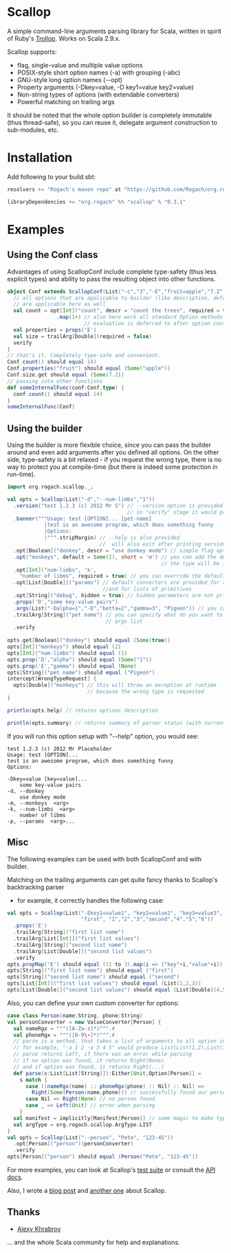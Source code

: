 Scallop
========
A simple command-line arguments parsing library for Scala, written in spirit of Ruby's [Trollop](http://trollop.rubyforge.org/). Works on Scala 2.9.x.

Scallop supports:

* flag, single-value and multiple value options
* POSIX-style short option names (-a) with grouping (-abc)
* GNU-style long option names (--opt)
* Property arguments (-Dkey=value, -D key1=value key2=value)
* Non-string types of options (with extendable converters)
* Powerful matching on trailing args

It should be noted that the whole option builder is completely immutable (thus thread-safe), so you can reuse it, delegate
argument construction to sub-modules, etc. 

Installation
============

Add following to your build.sbt:

```scala
resolvers += "Rogach's maven repo" at "https://github.com/Rogach/org.rogach/raw/master/"

libraryDependencies += "org.rogach" %% "scallop" % "0.3.1"
```

Examples
========

Using the Conf class
--------------------

Advantages of using ScallopConf include complete type-safety (thus less explicit types) and ability to pass the resulting object into other functions.

```scala
object Conf extends ScallopConf(List("-c","3","-E","fruit=apple","7.2")) {
  // all options that are applicable to builder (like description, default, etc) 
  // are applicable here as well
  val count = opt[Int]("count", descr = "count the trees", required = true)
                .map(1+) // also here work all standard Option methods -
                         // evaluation is deferred to after option construcnion
  val properties = props('E')
  val size = trailArg[Double](required = false)
  verify
}
// that's it. Completely type-safe and convenient.
Conf.count() should equal (4)
Conf.properties("fruit") should equal (Some("apple"))
Conf.size.get should equal (Some(7.2))
// passing into other functions
def someInternalFunc(conf:Conf.type) {
  conf.count() should equal (4)
}
someInternalFunc(Conf)
```

Using the builder
-----------------

Using the builder is more flexible choice, since you can pass the builder around and even add arguments after you defined all options. On the other side, type-safety is a bit relaxed - if you request the wrong type, there is no way to protect you at compile-time (but there is indeed some protection in run-time).

```scala
import org.rogach.scallop._;

val opts = Scallop(List("-d","--num-limbs","1"))
  .version("test 1.2.3 (c) 2012 Mr S") // --version option is provided for you
                                       // in "verify" stage it would print this message and exit
  .banner("""Usage: test [OPTION]... [pet-name]
            |test is an awesome program, which does something funny      
            |Options:
            |""".stripMargin) // --help is also provided
                              //  will also exit after printing version, banner, and options usage
  .opt[Boolean]("donkey", descr = "use donkey mode") // simple flag option
  .opt("monkeys", default = Some(2), short = 'm') // you can add the default option
                                                  // the type will be inferred
  .opt[Int]("num-limbs", 'k', 
    "number of libms", required = true) // you can override the default short-option character
  .opt[List[Double]]("params") // default converters are provided for all primitives
                               //and for lists of primitives
  .opt[String]("debug", hidden = true) // hidden parameters are not printed in help
  .props('D',"some key-value pairs")
  .args(List("-Dalpha=1","-D","betta=2","gamma=3", "Pigeon")) // you can add parameters a bit later
  .trailArg[String]("pet name") // you can specify what do you want to get from the end of 
                                // args list
  .verify
  
opts.get[Boolean]("donkey") should equal (Some(true))
opts[Int]("monkeys") should equal (2)
opts[Int]("num-limbs") should equal (1)
opts.prop('D',"alpha") should equal (Some("1"))
opts.prop('E',"gamma") should equal (None)
opts[String]("pet name") should equal ("Pigeon")
intercept[WrongTypeRequest] {
  opts[Double]("monkeys") // this will throw an exception at runtime
                          // because the wrong type is requested
}

println(opts.help) // returns options description

println(opts.summary) // returns summary of parser status (with current arg values)
```

If you will run this option setup with "--help" option, you would see:

```
test 1.2.3 (c) 2012 Mr Placeholder
Usage: test [OPTION]...
test is an awesome program, which does something funny      
Options:

-Dkey=value [key=value]...
    some key-value pairs
-d, --donkey  
    use donkey mode
-m, --monkeys  <arg>
-k, --num-limbs  <arg>
    number of libms
-p, --params  <arg>...
```

Misc
----

The following examples can be used with both ScallopConf and with builder.

Matching on the trailing arguments can get quite fancy thanks to Scallop's backtracking parser
- for example, it correctly handles the following case:

```scala
val opts = Scallop(List("-Ekey1=value1", "key2=value2", "key3=value3", 
                        "first", "1","2","3","second","4","5","6"))
  .props('E')
  .trailArg[String]("first list name")
  .trailArg[List[Int]]("first list values")
  .trailArg[String]("second list name")
  .trailArg[List[Double]]("second list values")
  .verify
opts.propMap('E') should equal ((1 to 3).map(i => ("key"+i,"value"+i)).toMap)
opts[String]("first list name") should equal ("first")
opts[String]("second list name") should equal ("second")
opts[List[Int]]("first list values") should equal (List(1,2,3))
opts[List[Double]]("second list values") should equal (List[Double](4,5,6))
```

Also, you can define your own custom converter for options:

```scala
case class Person(name:String, phone:String)
val personConverter = new ValueConverter[Person] {
  val nameRgx = """([A-Za-z]*)""".r
  val phoneRgx = """([0-9\-]*)""".r
  // parse is a method, that takes a list of arguments to all option invocations:
  // for example, "-a 1 2 -a 3 4 5" would produce List(List(1,2),List(3,4,5)).
  // parse returns Left, if there was an error while parsing
  // if no option was found, it returns Right(None)
  // and if option was found, it returns Right(...)
  def parse(s:List[List[String]]):Either[Unit,Option[Person]] = 
    s match {
      case ((nameRgx(name) :: phoneRgx(phone) :: Nil) :: Nil) => 
        Right(Some(Person(name,phone))) // successfully found our person
      case Nil => Right(None) // no person found
      case _ => Left(Unit) // error when parsing
    }
  val manifest = implicitly[Manifest[Person]] // some magic to make typing work
  val argType = org.rogach.scallop.ArgType.LIST
}
val opts = Scallop(List("--person", "Pete", "123-45"))
  .opt[Person]("person")(personConverter)
  .verify
opts[Person]("person") should equal (Person("Pete", "123-45"))
```

For more examples, you can look at Scallop's [test suite](https://github.com/Rogach/scallop/tree/master/src/test/scala)
or consult the [API docs](http://rogach.github.com/scallop/#org.rogach.scallop.package).

Also, I wrote a [blog post](http://rogach-scala.blogspot.com/2012/04/better-cli-option-parsing-in-scala.html) and [another one](http://rogach-scala.blogspot.com/2012/04/configuration-objects-in-scallop.html) about Scallop.

Thanks
------
* [Alexy Khrabrov](https://github.com/alexy)

... and the whole Scala community for help and explanations.